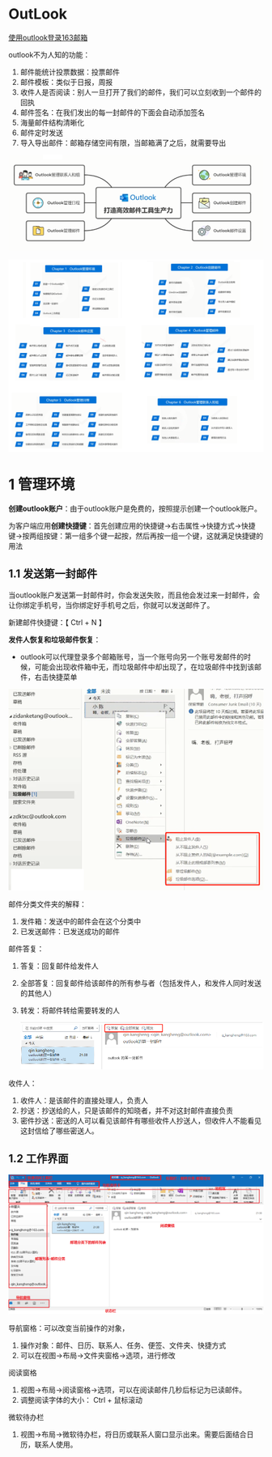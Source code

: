 # OutLook

[使用outlook登录163邮箱](https://blog.csdn.net/u010924297/article/details/81214108)

outlook不为人知的功能：

1. 邮件能统计投票数据：投票邮件
2. 邮件模板：类似于日报，周报
3. 收件人是否阅读：别人一旦打开了我们的邮件，我们可以立刻收到一个邮件的回执
4. 邮件签名：在我们发出的每一封邮件的下面会自动添加签名
5. 海量邮件结构清晰化
6. 邮件定时发送
7. 导入导出邮件：邮箱存储空间有限，当邮箱满了之后，就需要导出

![](./legend/outlook/outlook学习框架.png)



![](./legend/outlook/outlook内容框架.png)

# 1 管理环境

**创建outlook账户**：由于outlook账户是免费的，按照提示创建一个outlook账户。

为客户端应用**创建快捷键**：首先创建应用的快捷键->右击属性->快捷方式->快捷键->按两组按键：第一组多个键一起按，然后再按一组一个键，这就满足快捷键的用法

## 1.1 发送第一封邮件

当outlook账户发送第一封邮件时，你会发送失败，而且他会发过来一封邮件，会让你绑定手机号，当你绑定好手机号之后，你就可以发送邮件了。

新建邮件快捷键：【 Ctrl + N 】

**发件人恢复和垃圾邮件恢复**：

- outlook可以代理登录多个邮箱账号，当一个账号向另一个账号发邮件的时候，可能会出现收件箱中无，而垃圾邮件中却出现了，在垃圾邮件中找到该邮件，右击快捷菜单

![](./legend/outlook/恢复发件人和垃圾邮件恢复.png)

邮件分类文件夹的解释：

1. 发件箱：发送中的邮件会在这个分类中
2. 已发送邮件：已发送成功的邮件

邮件答复：

1. 答复：回复邮件给发件人

2. 全部答复：回复邮件给该邮件的所有参与者（包括发件人，和发件人同时发送的其他人）

3. 转发：将邮件转给需要转发的人

   ![](./legend/outlook/邮件答复.png)

收件人：

1. 收件人：是该邮件的直接处理人，负责人
2. 抄送：抄送给的人，只是该邮件的知晓者，并不对这封邮件直接负责
3. 密件抄送：密送的人可以看见该邮件有哪些收件人抄送人，但收件人不能看见这封信给了哪些密送人。

## 1.2 工作界面

![](./legend/outlook/工作界面.png)

导航窗格：可以改变当前操作的对象，

1. 操作对象：邮件、日历、联系人、任务、便签、文件夹、快捷方式
2. 可以在视图->布局->文件夹窗格->选项，进行修改

阅读窗格

1. 视图->布局->阅读窗格->选项，可以在阅读邮件几秒后标记为已读邮件。
2. 调整阅读字体的大小： Ctrl + 鼠标滚动

微软待办栏

1. 视图->布局->微软待办栏，将日历或联系人窗口显示出来。需要后面结合日历，联系人使用。